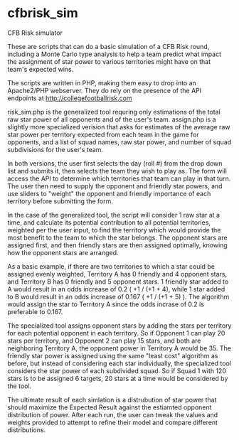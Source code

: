 # cfbrisk_sim
CFB Risk simulator

These are scripts that can do a basic simulation of a CFB Risk round, including a Monte Carlo type analysis to help a team predict what impact the assignment of star power to various territories might have on that team's expected wins.

The scripts are written in PHP, making them easy to drop into an Apache2/PHP webserver.  They do rely on the presence of the API endpoints at http://collegefootballrisk.com

risk_sim.php is the generalized tool requring only estimations of the total raw star power of all opponents and of the user's team.
assign.php is a slightly more specialized verision that asks for estimates of the average raw star power per territory expected from each team in the game for opponents, and a list of squad names, raw star power, and number of squad subdivisions for the user's team.

In both versions, the user first selects the day (roll #) from the drop down list and submits it, then selects the team they wish to play as.  The form will access the API to determine which territories that team can play in that turn.  The user then need to supply the opponent and friendly star powers, and use sliders to "weight" the opponent and friendly importance of each territory before submitting the form.  

In the case of the generalized tool, the script will consider 1 raw star at a time, and calculate its potential contribution to all potential territories, weighted per the user input, to find the territory which would provide the most benefit to the team to which the star belongs.  The opponent stars are assigned first, and then friendly stars are then assigned optimally, knowing how the opponent stars are arranged.

As a basic example, if there are two territories to which a star could be assigned evenly weighted, Territory A has 0 friendly and 4 opponent stars, and Territory B has 0 friendly and 5 opponent stars.
1 friendly star added to A would result in an odds increase of 0.2 ( +1 / (+1 + 4), while 1 star added to B would result in an odds increase of 0.167 ( +1 / (+1 + 5) ).  The algorithm would assign the star to Territory A since the odds incrase of 0.2 is preferable to 0.167.  

The specialized tool assigns opponent stars by adding the stars per territory for each potential opponent in each territory.  So if Opponent 1 can play 20 stars per territory, and Opponent 2 can play 15 stars, and both are neighboring Territory A, the opponent power in Territory A would be 35.
The friendly star power is assigned using the same "least cost" algorithm as before, but instead of considering each star individually, the specialized tool considers the star power of each subdivided squad.  So if Squad 1 with 120 stars is to be assigned 6 targets, 20 stars at a time would be considered by the tool.

The ultimate result of each simlation is a distrubution of star power that should maximize the Expected Result against the estiamted opponent distribution of power.  After each run, the user can tweak the values and weights provided to attempt to refine their model and compare different distributions.
